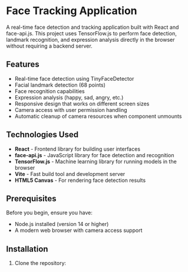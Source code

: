 # Face Tracking Application

A real-time face detection and tracking application built with React and face-api.js. This project uses TensorFlow.js to perform face detection, landmark recognition, and expression analysis directly in the browser without requiring a backend server.

## Features

- Real-time face detection using TinyFaceDetector
- Facial landmark detection (68 points)
- Face recognition capabilities
- Expression analysis (happy, sad, angry, etc.)
- Responsive design that works on different screen sizes
- Camera access with user permission handling
- Automatic cleanup of camera resources when component unmounts

## Technologies Used

- **React** - Frontend library for building user interfaces
- **face-api.js** - JavaScript library for face detection and recognition
- **TensorFlow.js** - Machine learning library for running models in the browser
- **Vite** - Fast build tool and development server
- **HTML5 Canvas** - For rendering face detection results

## Prerequisites

Before you begin, ensure you have:
- Node.js installed (version 14 or higher)
- A modern web browser with camera access support

## Installation

1. Clone the repository:
